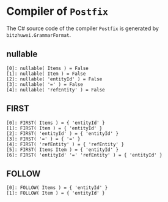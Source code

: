 # Compiler of `Postfix`

The C# source code of the compiler `Postfix` is generated by `bitzhuwei.GrammarFormat`.

## nullable

```
[0]: nullable( Items ) = False
[1]: nullable( Item ) = False
[2]: nullable( 'entityId' ) = False
[3]: nullable( '=' ) = False
[4]: nullable( 'refEntity' ) = False

```

## FIRST

```
[0]: FIRST( Items ) = { 'entityId' }
[1]: FIRST( Item ) = { 'entityId' }
[2]: FIRST( 'entityId' ) = { 'entityId' }
[3]: FIRST( '=' ) = { '=' }
[4]: FIRST( 'refEntity' ) = { 'refEntity' }
[5]: FIRST( Items Item ) = { 'entityId' }
[6]: FIRST( 'entityId' '=' 'refEntity' ) = { 'entityId' }

```

## FOLLOW

```
[0]: FOLLOW( Items ) = { 'entityId' }
[1]: FOLLOW( Item ) = { 'entityId' }

```

